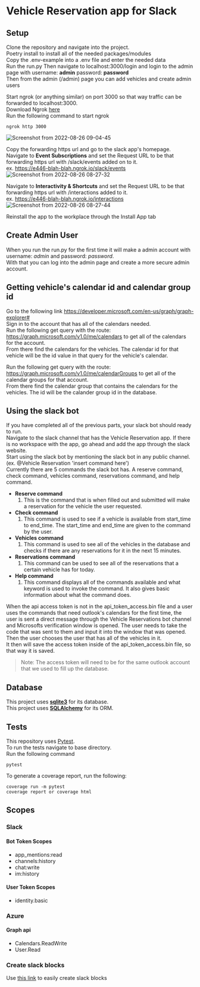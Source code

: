 # Vehicle Reservation app for Slack

## Setup  
Clone the repository and navigate into the project.  
Poetry install to install all of the needed packages/modules    
Copy the .env-example into a .env file and enter the needed data  
Run the run.py
Then navigate to localhost:3000/login and login to the admin page with username: **admin** password: **password**    
Then from the admin (/admin) page you can add vehicles and create admin users  

Start ngrok (or anything similar) on port 3000 so that way traffic can be forwarded to localhost:3000.  
Download Ngrok [here](https://ngrok.com/download)  
Run the following command to start ngrok
```
ngrok http 3000
```  
![Screenshot from 2022-08-26 09-04-45](https://user-images.githubusercontent.com/78196548/186935488-277a41a0-b071-4e4d-b510-aa74124ea66c.png)

Copy the forwarding https url and go to the slack app's homepage.  
Navigate to **Event Subscriptions** and set the Request URL to be that forwarding https url with /slack/events added on to it.  
ex. https://e446-blah-blah.ngrok.io/slack/events  
![Screenshot from 2022-08-26 08-27-32](https://user-images.githubusercontent.com/78196548/186927233-688045ed-1ad8-439b-8cd5-8d1e5ea08053.png)

Navigate to **Interactivity & Shortcuts** and set the Request URL to be that forwarding https url with /interactions added to it.  
ex. https://e446-blah-blah.ngrok.io/interactions  
 ![Screenshot from 2022-08-26 08-27-44](https://user-images.githubusercontent.com/78196548/186927374-fffb86e8-08b7-4e56-a615-13ef42615254.png)

Reinstall the app to the workplace through the Install App tab

## Create Admin User  
When you run the run.py for the first time it will make a admin account with username: *admin* and password: *password*.  
With that you can log into the admin page and create a more secure admin account.  

## Getting vehicle's calendar id and calendar group id  
Go to the following link https://developer.microsoft.com/en-us/graph/graph-explorer#  
Sign in to the account that has all of the calendars needed.  
Run the following get query with the route: https://graph.microsoft.com/v1.0/me/calendars to get all of the calendars for the account.  
From there find the calendars for the vehicles. The calendar id for that vehicle will be the id value in that query for the vehicle's calendar.  

Run the following get query with the route: https://graph.microsoft.com/v1.0/me/calendarGroups to get all of the calendar groups for that account.  
From there find the calendar group that contains the calendars for the vehicles. The id will be the calander group id in the database. 
## Using the slack bot  
If you have completed all of the previous parts, your slack bot should ready to run.  
Navigate to the slack channel that has the Vehicle Reservation app. If there is no workspace with the app, go ahead and add the app through the slack website.  
Start using the slack bot by mentioning the slack bot in any public channel. (ex. @Vehicle Reservation 'insert command here')  
Currently there are 5 commands the slack bot has. A reserve command, check command, vehicles command, reservations command, and help command.  
- **Reserve command**  
  1. This is the command that is when filled out and submitted will make a reservation for the vehicle the user requested.  
- **Check command**  
  1. This command is used to see if a vehicle is available from start_time to end_time. The start_time and end_time are given to the command by the user. 
- **Vehicles command**  
  1. This command is used to see all of the vehicles in the database and checks if there are any reservations for it in the next 15 minutes.  
- **Reservations command**  
  1. This command can be used to see all of the reservations that a certain vehicle has for today.  
- **Help command**  
  1. This command displays all of the commands available and what keyword is used to invoke the command. It also gives basic information about what the command does.  

When the api access token is not in the api_token_access.bin file and a user uses the commands that need outlook's calendars for the first time, the user is sent a direct message through the Vehicle Reservations bot channel and Microsofts verification window is opened. The user needs to take the code that was sent to them and input it into the window that was opened. Then the user chooses the user that has all of the vehicles in it.  
It then will save the access token inside of the api_token_access.bin file, so that way it is saved.  
> Note: The access token will need to be for the same outlook account that we used to fill up the database.  

## Database  
This project uses [**sqlite3**](https://www.sqlite.org/docs.html) for its database.  
This project uses [**SQLAlchemy**](https://docs.sqlalchemy.org/en/14/) for its ORM.  

## Tests  
This repository uses [Pytest](https://docs.pytest.org/en/7.1.x/contents.html).  
To run the tests navigate to base directory.  
Run the following command
```
pytest
```
To generate a coverage report, run the following:  
```
coverage run -m pytest
coverage report or coverage html
```  

## Scopes  
### Slack 
#### **Bot Token Scopes**
- app_mentions:read  
- channels:history  
- chat:write  
- im:history  
#### **User Token Scopes**  
- identity.basic  

### Azure  
#### **Graph api**  
- Calendars.ReadWrite  
- User.Read  

### Create slack blocks  
Use [this link](https://app.slack.com/block-kit-builder/T03H89XHC5T#%7B%22blocks%22:%5B%5D%7D) to easily create slack blocks
